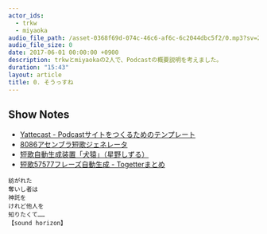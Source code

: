 ```yaml
---
actor_ids:
  - trkw
  - miyaoka
audio_file_path: /asset-0368f69d-074c-46c6-af6c-6c2044dbc5f2/0.mp3?sv=2015-07-08&sr=c&si=eb56993d-e93e-4e0e-9931-f32dddf8fcc7&sig=DRuzDPA3Fikn31ze67E7iR4Abj3E53RKE5oIYba0krk%3D&st=2017-06-08T23%3A11%3A32Z&se=2117-06-08T23%3A11%3A32Z
audio_file_size: 0
date: 2017-06-01 00:00:00 +0900
description: trkwとmiyaokaの2人で、Podcastの概要説明を考えました。
duration: "15:43"
layout: article
title: 0. そうっすね
---
```


## Show Notes

- [Yattecast - Podcastサイトをつくるためのテンプレート](https://r7kamura.github.io/yattecast/)
- [8086アセンブラ短歌ジェネレータ](http://utf-8.jp/joke/asm/)
- [短歌自動生成装置「犬猿」（星野しずる）](http://sasakiarara.com/sizzle/)
- [短歌57577フレーズ自動生成 - Togetterまとめ](https://togetter.com/li/772475)

~~~
紡がれた
奪いし者は
神託を
けれど他人を
知りたくて……
【sound horizon】
~~~
